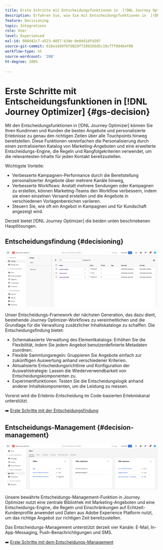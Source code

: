 ```yaml
---
title: Erste Schritte mit Entscheidungsfunktionen in  [!DNL Journey Optimizer]
description: Erfahren Sie, wie Sie mit Entscheidungsfunktionen in  [!DNL Journey Optimizer]  arbeiten.
feature: Decisioning
topic: Integrations
role: User
level: Experienced
exl-id: 008d42c7-a523-4857-b34e-0e8dd1dfa507
source-git-commit: 616e1dd9fbfd029f7209356d5c19cfff9d4b4f06
workflow-type: ht
source-wordcount: '288'
ht-degree: 100%

---
```


# Erste Schritte mit Entscheidungsfunktionen in [!DNL Journey Optimizer] {#gs-decision}

Mit den Entscheidungsfunktionen in [!DNL Journey Optimizer] können Sie Ihren Kundinnen und Kunden die besten Angebote und personalisierte Erlebnisse zu genau den richtigen Zeiten über alle Touchpoints hinweg bereitstellen. Diese Funktionen vereinfachen die Personalisierung durch einen zentralisierten Katalog von Marketing-Angeboten und eine erweiterte Entscheidungs-Engine, die Regeln und Rangfolgekriterien verwendet, um die relevantesten Inhalte für jeden Kontakt bereitzustellen.

Wichtigste Vorteile:

* Verbesserte Kampagnen-Performance durch die Bereitstellung personalisierter Angebote über mehrere Kanäle hinweg,
* Verbesserte Workflows: Anstatt mehrere Sendungen oder Kampagnen zu erstellen, können Marketing-Teams den Workflow verbessern, indem sie einen einzelnen Versand erstellen und die Angebote in verschiedenen Vorlagenbereichen variieren.
* Steuern Sie, wie oft ein Angebot in Kampagnen und für Kundschaft angezeigt wird.

Derzeit bietet [!DNL Journey Optimizer] die beiden unten beschriebenen Hauptlösungen.

## Entscheidungsfindung {#decisioning}

![](assets/gs-decisioning.png)

Unser Entscheidungs-Framework der nächsten Generation, das dazu dient, bestehende Journey Optimizer-Workflows zu vereinheitlichen und die Grundlage für die Verwaltung zusätzlicher Inhaltskataloge zu schaffen. Die Entscheidungsfindung bietet:

* Schemabasierte Verwaltung des Elementkatalogs: Erhöhen Sie die Flexibilität, indem Sie jedem Angebot benutzerdefinierte Metadaten zuordnen.
* Flexible Sammlungsregeln: Gruppieren Sie Angebote einfach zur zukünftigen Auswertung anhand verschiedener Kriterien.
* Aktualisierte Entscheidungsrichtlinie und Konfiguration der Auswahlstrategie: Lassen die Wiederverwendbarkeit von Entscheidungskomponenten zu.
* Experimentfunktionen: Testen Sie die Entscheidungslogik anhand anderer Inhaltskomponenten, um die Leistung zu messen.

Vorerst wird die Erlebnis-Entscheidung im Code-basierten Erlebniskanal unterstützt.

➡️ [Erste Schritte mit der Entscheidungsfindung](../experience-decisioning/gs-experience-decisioning.md)

## Entscheidungs-Management {#decision-management}

![](assets/gs-decision-management.png)

Unsere bewährte Entscheidungs-Management-Funktion in Journey Optimizer nutzt eine zentrale Bibliothek mit Marketing-Angeboten und eine Entscheidungs-Engine, die Regeln und Einschränkungen auf Echtzeit-Kundenprofile anwendet und Daten aus Adobe Experience Platform nutzt, um das richtige Angebot zur richtigen Zeit bereitzustellen.

Das Entscheidungs-Management unterstützt derzeit vier Kanäle: E-Mail, In-App-Messaging, Push-Benachrichtigungen und SMS.

➡️ [Erste Schritte mit dem Entscheidungs-Management](../offers/get-started/starting-offer-decisioning.md)
